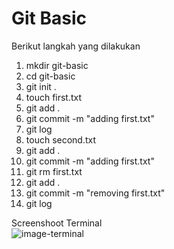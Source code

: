 # Git Basic

Berikut langkah yang dilakukan

1. mkdir git-basic
2. cd git-basic
3. git init .
4. touch first.txt
5. git add .
6. git commit -m "adding first.txt"
7. git log
8. touch second.txt
9. git add .
10. git commit -m "adding first.txt"
11. git rm first.txt
12. git add .
13. git commit -m "removing first.txt"
14. git log

Screenshoot Terminal <br>
<img src="img-basic/img-basic.png" alt="image-terminal">
